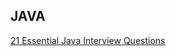 ## JAVA ##
[21 Essential Java Interview Questions](https://www.toptal.com/java/interview-questions)  
